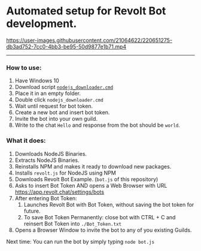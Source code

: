 # Automated setup for Revolt Bot development.

https://user-images.githubusercontent.com/21064622/220651275-db3ad752-7cc0-4bb3-be95-50d9877e1b71.mp4  

---

### How to use: 
1. Have Windows 10
2. Download script [`nodejs_downloader.cmd`](https://github.com/BoQsc/How-to-Make-a-bot-using-Revolt.js/raw/main/Automated%20setup%20for%20Revolt%20Bot%20development./nodejs_downloader.cmd)
3. Place it in an empty folder.
4. Double click `nodejs_downloader.cmd`
5. Wait until request for bot token.
6. Create a new bot and insert bot token.
7. Invite the bot into your own guild.
8. Write to the chat `Hello` and response from the bot should be `world`. 

### What it does: 
1. Downloads NodeJS Binaries.
2. Extracts NodeJS Binaries.
3. Reinstalls NPM and makes it ready to download new packages.
4. Installs `revolt.js` for NodeJS using NPM
5. Downloads Revolt Bot Example. (`bot.js` of this repository)
6. Asks to insert Bot Token AND opens a Web Browser with URL https://app.revolt.chat/settings/bots
7. After entering Bot Token:
   1. Launches Revolt Bot with Bot Token, without saving the bot token for future.
   2. To save Bot Token Permanently: close bot with CTRL + C and reinsert Bot Token into `./Bot_Token.txt`
8. Opens a Browser Window to invite the bot to any of you existing Guilds.

Next time:
You can run the bot by simply typing `node bot.js`
